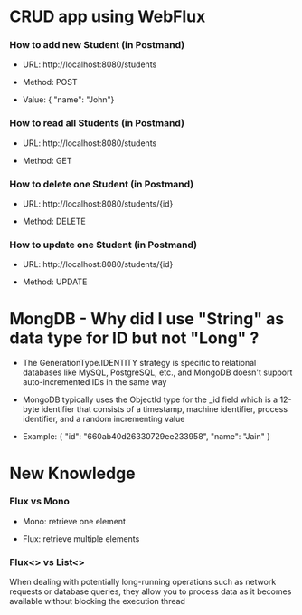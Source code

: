 # CRUD app using WebFlux

### How to add new Student (in Postmand) 

- URL: http://localhost:8080/students

- Method: POST

- Value: { "name": "John"}

### How to read all Students (in Postmand) 

- URL: http://localhost:8080/students

- Method: GET

### How to delete one Student (in Postmand) 

- URL: http://localhost:8080/students/{id}

- Method: DELETE

### How to update one Student (in Postmand) 

- URL: http://localhost:8080/students/{id}

- Method: UPDATE

# MongDB - Why did I use "String" as data type for ID but not "Long" ? 

- The GenerationType.IDENTITY strategy is specific to relational databases like MySQL, PostgreSQL, etc., and MongoDB doesn't support auto-incremented IDs in the same way

- MongoDB typically uses the ObjectId type for the _id field which is a 12-byte identifier that consists of a timestamp, machine identifier, process identifier, and a random incrementing value

- Example: 
    {
        "id": "660ab40d26330729ee233958",
        "name": "Jain"
    }

# New Knowledge 

### Flux vs Mono 

- Mono: retrieve one element
  
- Flux: retrieve multiple elements

### Flux<> vs List<>

When dealing with potentially long-running operations such as network requests or database queries, they allow you to process data as it becomes available without blocking the execution thread
